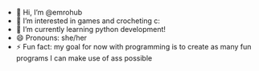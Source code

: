 - 👋 Hi, I’m @emrohub
- 👀 I’m interested in games and crocheting c:
- 🌱 I’m currently learning python development!
- 😄 Pronouns: she/her
- ⚡ Fun fact: my goal for now with programming is to create as many fun programs I can make use of ass possible

<!---
emrohub/emrohub is a ✨ special ✨ repository because its `README.md` (this file) appears on your GitHub profile.
You can click the Preview link to take a look at your changes.
--->
